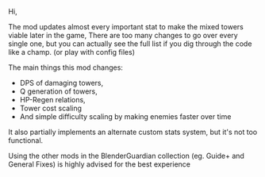 Hi,

The mod updates almost every important stat to make the mixed towers viable later in the game,
There are too many changes to go over every single one, but you can actually see the full list
if you dig through the code like a champ.
(or play with config files)

The main things this mod changes:
- DPS of damaging towers,
- Q generation of towers,
- HP-Regen relations,
- Tower cost scaling
- And simple difficulty scaling by making enemies faster over time

It also partially implements an alternate custom stats system, but it's not too functional.

Using the other mods in the BlenderGuardian collection (eg. Guide+ and General Fixes) is highly advised for the best experience

